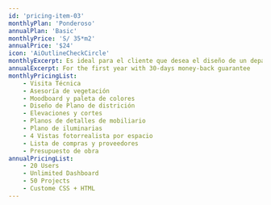 ```yaml
---
id: 'pricing-item-03'
monthlyPlan: 'Ponderoso'
annualPlan: 'Basic'
monthlyPrice: 'S/ 35*m2'
annualPrice: '$24'
icon: 'AiOutlineCheckCircle'
monthlyExcerpt: Es ideal para el cliente que desea el diseño de un departamento o una casa; ya que, es un paquete completo, ideal para varios espacios
annualExcerpt: For the first year with 30-days money-back guarantee
monthlyPricingList:
    - Visita Técnica
    - Asesoría de vegetación
    - Moodboard y paleta de colores
    - Diseño de Plano de districión
    - Elevaciones y cortes
    - Planos de detalles de mobiliario
    - Plano de iluminarias
    - 4 Vistas fotorrealista por espacio
    - Lista de compras y proveedores
    - Presupuesto de obra
annualPricingList:
    - 20 Users
    - Unlimited Dashboard
    - 50 Projects
    - Custome CSS + HTML
---
```

